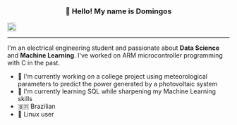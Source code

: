 <h3 align="center">👋 Hello! My name is Domingos</h3>

<p> 
<a href="https://linkedin.com/in/domingospg">
  <img align="center" alt="LinkedIn" width="20px" src="https://simpleicons.now.sh/linkedin/495f7e" />
</a>
</p>

-------------------------------------

I'm an electrical engineering student and passionate about **Data Science** and **Machine Learning**. I've worked on ARM microcontroller programming with C in the past.


  - 🔭 I'm currently working on a college project using meteorological parameters to predict the power generated by a photovoltaic system
  - 🌱 I'm currently learning SQL while sharpening my Machine Learning skills
  - 🇧🇷 Brazilian
  - 🐧 Linux user
  


<!--
**domingosp/domingosp** is a ✨ _special_ ✨ repository because its `README.md` (this file) appears on your GitHub profile.

Here are some ideas to get you started:

- 🔭 I’m currently working on ...
- 🌱 I’m currently learning ...
- 👯 I’m looking to collaborate on ...
- 🤔 I’m looking for help with ...
- 💬 Ask me about ...
- 📫 How to reach me: ...
- 😄 Pronouns: ...
- ⚡ Fun fact: ...
<p align="center">
  <a href="">Linkedin</a> •
  <a href="">Twitter</a>
</p>
-->



